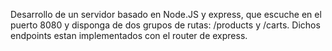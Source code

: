 Desarrollo de un servidor basado en Node.JS y express, que escuche en el puerto 8080 y disponga de dos grupos de rutas: /products y /carts. Dichos endpoints estan implementados con el router de express.
